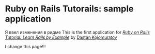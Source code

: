 # Ruby on Rails Tutorails: sample application
Я ввел изменения в ридме
This is the first application for [*Ruby on Rails Tutorial: Learn Rails by Example*](http://railstutorial.rog/) by [Dastan Kojomuratov](https://github.com/dastanko)


I change this page!!!
